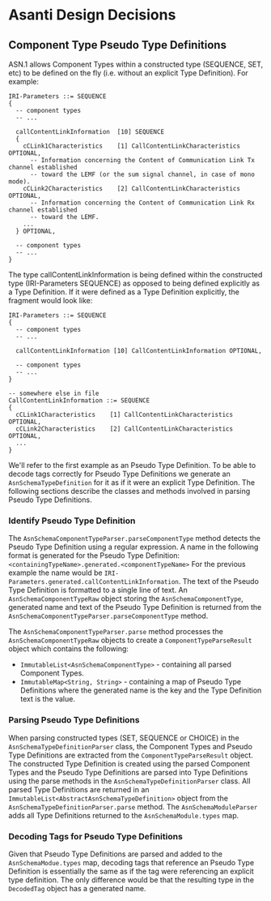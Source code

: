# Asanti Design Decisions

## Component Type Pseudo Type Definitions
ASN.1 allows Component Types within a constructed type (SEQUENCE, SET, etc) to be
defined on the fly (i.e. without an explicit Type Definition). For example:

```
IRI-Parameters ::= SEQUENCE
{
  -- component types
  -- ...

  callContentLinkInformation  [10] SEQUENCE
  {
    cCLink1Characteristics    [1] CallContentLinkCharacteristics OPTIONAL,
      -- Information concerning the Content of Communication Link Tx channel established
      -- toward the LEMF (or the sum signal channel, in case of mono mode).
    cCLink2Characteristics    [2] CallContentLinkCharacteristics OPTIONAL,
      -- Information concerning the Content of Communication Link Rx channel established
      -- toward the LEMF.
    ...
  } OPTIONAL,

  -- component types
  -- ...
}
```

The type callContentLinkInformation is being defined within the constructed type
(IRI-Parameters SEQUENCE) as opposed to being defined explicitly as a Type Definition.
If it were defined as a Type Definition explicitly, the fragment would look like:

```
IRI-Parameters ::= SEQUENCE
{
  -- component types
  -- ...

  callContentLinkInformation [10] CallContentLinkInformation OPTIONAL,

  -- component types
  -- ...
}

-- somewhere else in file
CallContentLinkInformation ::= SEQUENCE
{
  cCLink1Characteristics    [1] CallContentLinkCharacteristics OPTIONAL,
  cCLink2Characteristics    [2] CallContentLinkCharacteristics OPTIONAL,
  ...
}
```

We'll refer to the first example as an Pseudo Type Definition. To be able to decode
tags correctly for Pseudo Type Definitions we generate an `AsnSchemaTypeDefinition`
for it as if it were an explicit Type Definition. The following sections describe the
classes and methods involved in parsing Pseudo Type Definitions.

### Identify Pseudo Type Definition
The `AsnSchemaComponentTypeParser.parseComponentType` method detects the Pseudo Type
Definition using a regular expression. A name in the following format is generated for
the Pseudo Type Definition: `<containingTypeName>.generated.<componentTypeName>`
For the previous example the name would be `IRI-Parameters.generated.callContentLinkInformation`.
The text of the Pseudo Type Definition is formatted to a single line of text. An
`AsnSchemaComponentTypeRaw` object storing the `AsnSchemaComponentType`, generated
name and text of the Pseudo Type Definition is returned from the
`AsnSchemaComponentTypeParser.parseComponentType` method.

The `AsnSchemaComponentTypeParser.parse` method processes the `AsnSchemaComponentTypeRaw`
objects to create a `ComponentTypeParseResult` object which contains the following:
* `ImmutableList<AsnSchemaComponentType>` - containing all parsed Component Types.
* `ImmutableMap<String, String>` - containing a map of Pseudo Type Definitions where the
generated name is the key and the Type Definition text is the value.

### Parsing Pseudo Type Definitions
When parsing constructed types (SET, SEQUENCE or CHOICE) in the
`AsnSchemaTypeDefinitionParser` class, the Component Types and Pseudo Type Definitions
are extracted from the `ComponentTypeParseResult` object. The constructed Type
Definition is created using the parsed Component Types and the Pseudo Type Definitions
are parsed into Type Definitions using the parse methods in the
`AsnSchemaTypeDefinitionParser` class. All parsed Type Definitions are returned in an
`ImmutableList<AbstractAsnSchemaTypeDefinition>` object from the
`AsnSchemaTypeDefinitionParser.parse` method. The `AsnSchemaModuleParser` adds all
Type Definitions returned to the `AsnSchemaModule.types` map.

### Decoding Tags for Pseudo Type Definitions
Given that Pseudo Type Definitions are parsed and added to the `AsnSchemaModue.types`
map, decoding tags that reference an Pseudo Type Definition is essentially the same
as if the tag were referencing an explicit type definition. The only difference would
be that the resulting type in the `DecodedTag` object has a generated name.



